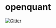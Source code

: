 # openquant

[![Gitter](https://badges.gitter.im/larroy/openquant.svg)](https://gitter.im/larroy/openquant?utm_source=badge&utm_medium=badge&utm_campaign=pr-badge&utm_content=badge)